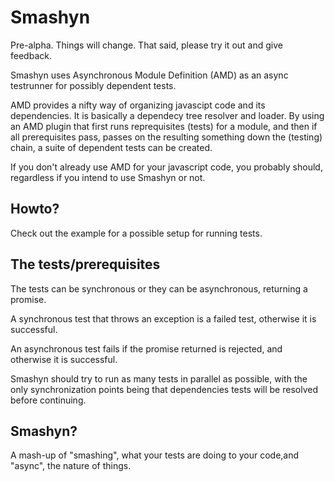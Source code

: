 Smashyn
=======

Pre-alpha. Things will change. That said, please try it out and give feedback.

Smashyn uses Asynchronous Module Definition (AMD) as an async testrunner for possibly dependent tests.

AMD provides a nifty way of organizing javascipt code and its dependencies. It is basically a dependecy 
tree resolver and loader.
By using an AMD plugin that first runs reprequisites (tests) for a module, and then if all prerequisites pass, 
passes on the resulting something down the (testing) chain, a suite of dependent tests can be created.

If you don't already use AMD for your javascript code, you probably should, regardless if you intend to use Smashyn or not. 


Howto?
-------

Check out the example for a possible setup for running tests.


The tests/prerequisites
-------

The tests can be synchronous or they can be asynchronous, returning a promise. 

A synchronous test that throws an exception is a failed test, otherwise it is successful.

An asynchronous test fails if the promise returned is rejected, and otherwise it is successful. 

Smashyn should try to run as many tests in parallel as possible, with the only synchronization points being 
that dependencies tests will be resolved before continuing.


Smashyn?
-------

A mash-up of "smashing", what your tests are doing to your code,and "async", the nature of things.
